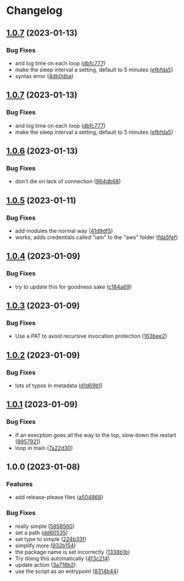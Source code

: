 # Changelog

## [1.0.7](https://github.com/pcn/windmill-eks-iam-helper/compare/v1.0.6...v1.0.7) (2023-01-13)


### Bug Fixes

* and log time on each loop ([dbfc777](https://github.com/pcn/windmill-eks-iam-helper/commit/dbfc77710d9f1861e6503c0053258412ceb46b8b))
* make the sleep interval a setting, default to 5 minutes ([efbfda5](https://github.com/pcn/windmill-eks-iam-helper/commit/efbfda55a8c68321a211ae555a57bd376b22acfc))
* syntax error ([4db0dba](https://github.com/pcn/windmill-eks-iam-helper/commit/4db0dba5c68c6c06299deff58c9cc457f30db8ee))

## [1.0.7](https://github.com/pcn/windmill-eks-iam-helper/compare/v1.0.6...v1.0.7) (2023-01-13)


### Bug Fixes

* and log time on each loop ([dbfc777](https://github.com/pcn/windmill-eks-iam-helper/commit/dbfc77710d9f1861e6503c0053258412ceb46b8b))
* make the sleep interval a setting, default to 5 minutes ([efbfda5](https://github.com/pcn/windmill-eks-iam-helper/commit/efbfda55a8c68321a211ae555a57bd376b22acfc))

## [1.0.6](https://github.com/pcn/windmill-eks-iam-helper/compare/v1.0.5...v1.0.6) (2023-01-13)


### Bug Fixes

* don't die on lack of connection ([964db68](https://github.com/pcn/windmill-eks-iam-helper/commit/964db688c5a53b1dc6824ba3e0fffa56978987bd))

## [1.0.5](https://github.com/pcn/windmill-eks-iam-helper/compare/v1.0.4...v1.0.5) (2023-01-11)


### Bug Fixes

* add modules the normal way ([41d9df5](https://github.com/pcn/windmill-eks-iam-helper/commit/41d9df52a3f2b645934621c937b88a528a815266))
* works, adds credentials called "iam" to the "aws" folder ([fda5fef](https://github.com/pcn/windmill-eks-iam-helper/commit/fda5fef133a4578d79fbf7754c0f72090a7c8553))

## [1.0.4](https://github.com/pcn/windmill-eks-iam-helper/compare/v1.0.3...v1.0.4) (2023-01-09)


### Bug Fixes

* try to update this for goodness sake ([c184a69](https://github.com/pcn/windmill-eks-iam-helper/commit/c184a6992b093c4a780f0561ccbf1790e29a05fe))

## [1.0.3](https://github.com/pcn/windmill-eks-iam-helper/compare/v1.0.2...v1.0.3) (2023-01-09)


### Bug Fixes

* Use a PAT to avoid recursive invocation protection ([163bee2](https://github.com/pcn/windmill-eks-iam-helper/commit/163bee2d5522a46b55df5cf687241e70ea462dc7))

## [1.0.2](https://github.com/pcn/windmill-eks-iam-helper/compare/v1.0.1...v1.0.2) (2023-01-09)


### Bug Fixes

* lots of typos in metadata ([d1d69b1](https://github.com/pcn/windmill-eks-iam-helper/commit/d1d69b1363f4d02c75c7531e147a10a915fd77f3))

## [1.0.1](https://github.com/pcn/windmill-eks-iam-helper/compare/v1.0.0...v1.0.1) (2023-01-09)


### Bug Fixes

* If an execption goes all the way to the top, slow down the restart ([8957921](https://github.com/pcn/windmill-eks-iam-helper/commit/8957921d8b6d78eff0653edc922f6c3fa6fb88d8))
* loop in main ([7a22d30](https://github.com/pcn/windmill-eks-iam-helper/commit/7a22d308ccd960e9d474b15eed4f0eee16a16787))

## 1.0.0 (2023-01-08)


### Features

* add release-please files ([a504868](https://github.com/pcn/windmill-eks-iam-helper/commit/a504868f118a45810954ddc0681cd28eed869fb6))


### Bug Fixes

* really simple ([5858560](https://github.com/pcn/windmill-eks-iam-helper/commit/5858560c75db070d3aa9eb6c9d10b634479689b3))
* set a path ([dd60535](https://github.com/pcn/windmill-eks-iam-helper/commit/dd605357a034df6bf52b4701946eb42ee84d1df4))
* set type to simple ([224b33f](https://github.com/pcn/windmill-eks-iam-helper/commit/224b33f94e877da4a69b9dd8c908bdcb0547c7e5))
* simplify more ([932b154](https://github.com/pcn/windmill-eks-iam-helper/commit/932b15457b9c10a6d906b1e9813ca642e04f0d4a))
* the package name is set incorrectly ([1338b1b](https://github.com/pcn/windmill-eks-iam-helper/commit/1338b1b79c2a3d79e5fc577f573addb047b25e9a))
* Try doing this automatically ([4f3c214](https://github.com/pcn/windmill-eks-iam-helper/commit/4f3c214fc9822601d6be5d1e26fbefbf8c89b509))
* update action ([3a718b2](https://github.com/pcn/windmill-eks-iam-helper/commit/3a718b2a22cbd39d302f876576870940e12307ef))
* use the script as an entrypoint ([8314b44](https://github.com/pcn/windmill-eks-iam-helper/commit/8314b44d7d0cdc7684d516fb0b9859bf971b9197))
